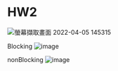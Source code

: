 # HW2

![螢幕擷取畫面 2022-04-05 145315](https://user-images.githubusercontent.com/101077336/161696084-54de4e6e-6b79-464d-a901-4ded9819e687.png)

Blocking
![image](https://user-images.githubusercontent.com/101077336/166136106-42931fd1-6490-4e4c-bf7c-ea6e70140db8.png)

nonBlocking
![image](https://user-images.githubusercontent.com/101077336/166136034-3359f4d8-8d79-47fb-bbcd-f345d73ae64f.png)
